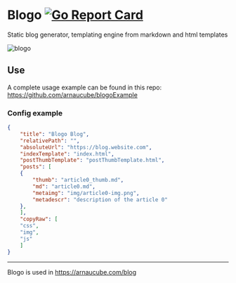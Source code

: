 # Blogo [![Go Report Card](https://goreportcard.com/badge/github.com/arnaucube/blogo)](https://goreportcard.com/report/github.com/arnaucube/blogo)
Static blog generator, templating engine from markdown and html templates

![blogo](https://raw.githubusercontent.com/arnaucube/blogo/master/blogo.png "blogo")

## Use
A complete usage example can be found in this repo: https://github.com/arnaucube/blogoExample

### Config example
```json
{
    "title": "Blogo Blog",
    "relativePath": "",
    "absoluteUrl": "https://blog.website.com",
    "indexTemplate": "index.html",
    "postThumbTemplate": "postThumbTemplate.html",
    "posts": [
	{
	    "thumb": "article0_thumb.md",
	    "md": "article0.md",
	    "metaimg": "img/article0-img.png",
	    "metadescr": "description of the article 0"
	},
    ],
    "copyRaw": [
	"css",
	"img",
	"js"
    ]
}
```


---

Blogo is used in https://arnaucube.com/blog
